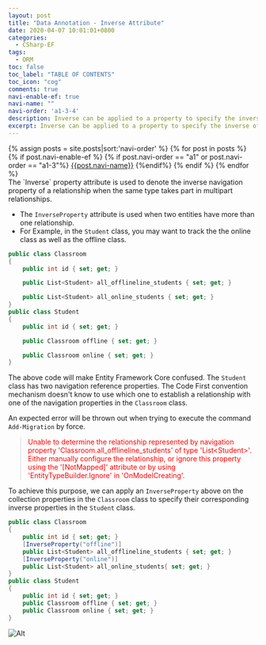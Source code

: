 ```yaml
---
layout: post
title: "Data Annotation - Inverse Attribute"
date: 2020-04-07 10:01:01+0800
categories:
  - CSharp-EF
tags:
  - ORM
toc: false
toc_label: "TABLE OF CONTENTS"
toc_icon: "cog"
comments: true
navi-enable-ef: true
navi-name: ""
navi-order: 'a1-3-4'
description: Inverse can be applied to a property to specify the inverse of a navigation property that represents the other end of the same relationship
excerpt: Inverse can be applied to a property to specify the inverse of a navigation property that represents the other end of the same relationship
---
```

<!--navigation bar-->
<div class='navi-link-container'>
  {% assign posts = site.posts|sort:'navi-order' %}
  {% for post in posts %}
    {% if post.navi-enable-ef %}
        {% if post.navi-order == "a1" or
              post.navi-order == "a1-3"%}
            <a href="{{ site.baseurl }}{{ post.url }}" class='navi-link'>{{post.navi-name}}</a>
        {%endif%}
    {% endif %}
  {% endfor %}
<a class='navi-link'></a></div>
<!--navigation bar-->
The `Inverse` property attribute is used to denote the inverse navigation property of a relationship when the same type takes part in multipart relationships.

* The `InverseProperty` attribute is used when two entities have more than one relationship.
* For Example, in the `Student` class, you may want to track the the online class as well as the offline class.

```c#
public class Classroom
{
    public int id { set; get; }

    public List<Student> all_offlineline_students { set; get; }

    public List<Student> all_online_students { set; get; }
}
public class Student
{
    public int id { set; get; }

    public Classroom offline { set; get; }

    public Classroom online { set; get; }
}
```
The above code will make Entity Framework Core confused. The `Student` class has two navigation reference properties. The Code First convention mechanism doesn't know to use which one to establish a relationship with one of the navigation properties in the `Classroom` class. 

An expected error will be thrown out when trying to execute the command `Add-Migration` by force.

<blockquote>
<div style="color:red">Unable to determine the relationship represented by navigation property 'Classroom.all_offlineline_students' of type 'List&#60;Student&#62;'. Either manually configure the relationship, or ignore this property using the '[NotMapped]' attribute or by using 'EntityTypeBuilder.Ignore' in 'OnModelCreating'.</div>
</blockquote>

To achieve this purpose, we can apply an `InverseProperty` above on the collection properties in the `Classroom` class to specify their corresponding inverse properties in the `Student` class.

```c#
public class Classroom
{
    public int id { set; get; }
    [InverseProperty("offline")]
    public List<Student> all_offlineline_students { set; get; }
    [InverseProperty("online")]
    public List<Student> all_online_students{ set; get; }
}
public class Student
{
    public int id { set; get; }
    public Classroom offline { set; get; }
    public Classroom online { set; get; }
}
```

![Alt][1]

[1]:/blog/public/img/2020-04-08-Data-Annotation-Attribute-Inverse-a.png